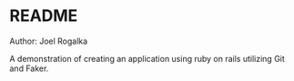 # README

Author: Joel Rogalka

A demonstration of creating an application using ruby on rails utilizing Git and Faker.